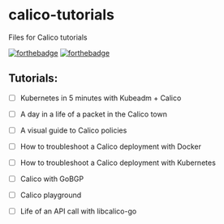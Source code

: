 # calico-tutorials
Files for Calico tutorials

[![forthebadge](http://forthebadge.com/images/badges/uses-badges.svg)](http://forthebadge.com)
[![forthebadge](http://forthebadge.com/images/badges/contains-cat-gifs.svg)](http://forthebadge.com)

## Tutorials:
- [ ] Kubernetes in 5 minutes with Kubeadm + Calico
- [ ] A day in a life of a packet in the Calico town
- [ ] A visual guide to Calico policies
- [ ] How to troubleshoot a Calico deployment with Docker
- [ ] How to troubleshoot a Calico deployment with Kubernetes
- [ ] Calico with GoBGP
- [ ] Calico playground
- [ ] Life of an API call with libcalico-go


